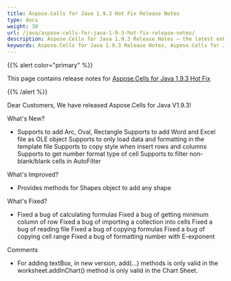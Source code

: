 ```yaml
---
title: Aspose.Cells for Java 1.9.3 Hot Fix Release Notes
type: docs
weight: 30
url: /java/aspose-cells-for-java-1-9-3-hot-fix-release-notes/
description: Aspose.Cells for Java 1.9.3 Release Notes – the latest enhancements, new features, and fixes.
keywords: Aspose.Cells for Java 1.9.3 Release Notes, Aspose.Cells for Java 1.9.3 updates and fixes
---
```


{{% alert color="primary" %}} 

This page contains release notes for [Aspose.Cells for Java 1.9.3 Hot Fix](https://downloads.aspose.com/cells/java/new-releases/aspose.cells-for-java-1.9.3-hot-fix/)

{{% /alert %}} 

Dear Customers, We have released Aspose.Cells for Java V1.9.3! 

What's New? 

- Supports to add Arc, Oval, Rectangle
  Supports to add Word and Excel file as OLE object 
  Supports to only load data and formatting in the template file 
  Supports to copy style when insert rows and columns 
  Supports to get number format type of cell 
  Supports to filter non-blank/blank cells in AutoFilter 

What's Improved? 

- Provides methods for Shapes object to add any shape

What's Fixed? 

- Fixed a bug of calculating formulas
  Fixed a bug of getting minimum column of row 
  Fixed a bug of importing a collection into cells 
  Fixed a bug of reading file 
  Fixed a bug of copying formulas 
  Fixed a bug of copying cell range 
  Fixed a bug of formatting number with E-exponent 

Comments 

- For adding textBox, in new version, add(...) methods is only valid in the worksheet.addInChart() method is only valid in the Chart Sheet.
